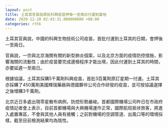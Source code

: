 ```yaml
---
layout: post
title: 土耳其官員指首批科興疫苗押後一至兩日付運到當地
date: 2020-12-28 02:43:31.000000000 +08:00
categories: rthk
---
```


土耳其官員說，中國的科興生物技術公司疫苗，首批付運到土耳其的日期，會押後一至兩日。

官員說，一宗與北京海關有關的新型肺炎個案，以及北京方面的疫情防控措施，影響海關的流動性；由於疫苗要完成邊檢程序才能出境，因此付運到土耳其的時間，亦要延遲一至兩日。

根據協議，土耳其採購5千萬劑科興疫苗，首批3百萬劑原訂星期一付運。土耳其亦採購了450萬劑美國輝瑞藥廠與德國夥伴公司合作研發的疫苗，並可按協議選擇之後增購3千萬劑。

北京近日多處出現零星散布病例，防控形勢嚴峻。首都國際機場公司昨日在市政府疫情記者會上表示，目前首都機場與大興機場運作正常，國際航班抵埗旅客，將進入處置專區，不會與其他人員有接觸；之前對機場的空調管道、出風口等的環境採樣，截至目前檢測結果均為陰性。
